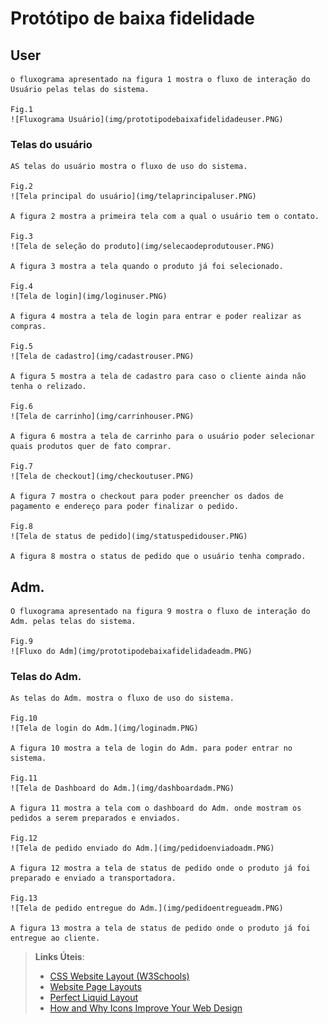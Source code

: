 # Protótipo de baixa fidelidade


## User

	o fluxograma apresentado na figura 1 mostra o fluxo de interação do Usuário pelas telas do sistema.
	
	Fig.1
	![Fluxograma Usuário](img/prototipodebaixafidelidadeuser.PNG)

### Telas do usuário

	AS telas do usuário mostra o fluxo de uso do sistema.

	Fig.2
	![Tela principal do usuário](img/telaprincipaluser.PNG)

	A figura 2 mostra a primeira tela com a qual o usuário tem o contato.

	Fig.3
	![Tela de seleção do produto](img/selecaodeprodutouser.PNG)

	A figura 3 mostra a tela quando o produto já foi selecionado.

	Fig.4
	![Tela de login](img/loginuser.PNG)

	A figura 4 mostra a tela de login para entrar e poder realizar as compras.

	Fig.5
	![Tela de cadastro](img/cadastrouser.PNG)

	A figura 5 mostra a tela de cadastro para caso o cliente ainda não tenha o relizado.

	Fig.6
	![Tela de carrinho](img/carrinhouser.PNG)

	A figura 6 mostra a tela de carrinho para o usuário poder selecionar quais produtos quer de fato comprar.

	Fig.7
	![Tela de checkout](img/checkoutuser.PNG)

	A figura 7 mostra o checkout para poder preencher os dados de pagamento e endereço para poder finalizar o pedido.

	Fig.8
	![Tela de status de pedido](img/statuspedidouser.PNG)

	A figura 8 mostra o status de pedido que o usuário tenha comprado.

## Adm.

	O fluxograma apresentado na figura 9 mostra o fluxo de interação do Adm. pelas telas do sistema.

	Fig.9
	![Fluxo do Adm](img/prototipodebaixafidelidadeadm.PNG)

### Telas do Adm.

	As telas do Adm. mostra o fluxo de uso do sistema.

	Fig.10
	![Tela de login do Adm.](img/loginadm.PNG)

	A figura 10 mostra a tela de login do Adm. para poder entrar no sistema.

	Fig.11
	![Tela de Dashboard do Adm.](img/dashboardadm.PNG)

	A figura 11 mostra a tela com o dashboard do Adm. onde mostram os pedidos a serem preparados e enviados.

	Fig.12
	![Tela de pedido enviado do Adm.](img/pedidoenviadoadm.PNG)

	A figura 12 mostra a tela de status de pedido onde o produto já foi preparado e enviado a transportadora.

	Fig.13
	![Tela de pedido entregue do Adm.](img/pedidoentregueadm.PNG)

	A figura 13 mostra a tela de status de pedido onde o produto já foi entregue ao cliente.

	
	
	

> **Links Úteis**:
>
> - [CSS Website Layout (W3Schools)](https://www.w3schools.com/css/css_website_layout.asp)
> - [Website Page Layouts](http://www.cellbiol.com/bioinformatics_web_development/chapter-3-your-first-web-page-learning-html-and-css/website-page-layouts/)
> - [Perfect Liquid Layout](https://matthewjamestaylor.com/perfect-liquid-layouts)
> - [How and Why Icons Improve Your Web Design](https://usabilla.com/blog/how-and-why-icons-improve-you-web-design/)
